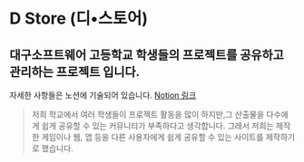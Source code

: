 # D Store (디•스토어)

## 대구소프트웨어 고등학교 학생들의 프로젝트를 공유하고 관리하는 프로젝트 입니다.

자세한 사항들은 노션에 기술되어 있습니다.
[Notion 링크](https://www.notion.so/DStore-c4b2182ef5cf4635a0da677f60dfa09e)

> 저희 학교에서 여러 학생들이 프로젝트 활동을 많이 하지만,그 산출물을 다수에게 쉽게 공유할 수 있는 커뮤니티가 부족하다고 생각합니다. 그래서 저희는 제작한 게임이나 웹, 앱 등을 다른 사용자에게 쉽게 공유할 수 있는 사이트를 제작하기로 했습니다.
